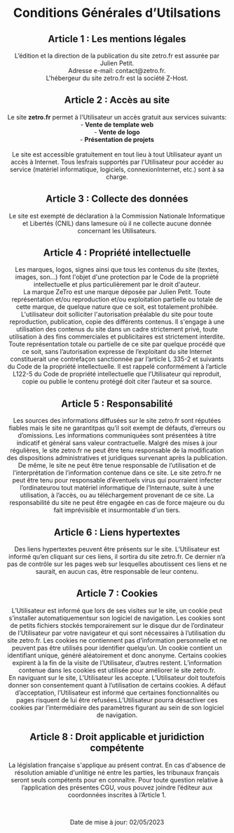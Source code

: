 <h1 align="center">Conditions Générales d’Utilsations</h1>

<h2 align="center">Article 1 : Les mentions légales</h2>
<p align="center">L’édition et la direction de la publication du site zetro.fr est assurée par Julien Petit.</br>
Adresse e-mail: contact@zetro.fr.</br>
L'hébergeur du site zetro.fr est la société Z-Host.</p>

<h2 align="center">Article 2 : Accès au site</h2>
<p align="center">Le site <strong>zetro.fr</strong> permet à l'Utilisateur un accès gratuit aux services suivants:</br>
- <strong>Vente de template web</strong></br>
- <strong>Vente de logo</strong></br>
- <strong>Présentation de projets</strong></br>
</br>
Le site est accessible gratuitement en tout lieu à tout Utilisateur ayant un accès à Internet. Tous lesfrais supportés par l'Utilisateur pour accéder au service (matériel informatique, logiciels, connexionInternet, etc.) sont à sa charge.</p>

<h2 align="center">Article 3 : Collecte des données</h2>
<p align="center">Le site est exempté de déclaration à la Commission Nationale Informatique et Libertés (CNIL) dans lamesure où il ne collecte aucune donnée concernant les Utilisateurs.

<h2 align="center">Article 4 : Propriété intellectuelle</h2>
<p align="center">Les marques, logos, signes ainsi que tous les contenus du site (textes, images, son...) font l'objet d'une protection par le Code de la propriété intellectuelle et plus particulièrement par le droit d'auteur.</br>
La marque ZeTro est une marque déposée par Julien Petit. Toute représentation et/ou reproduction et/ou exploitation partielle ou totale de cette marque, de quelque nature que ce soit, est totalement prohibée. L'utilisateur doit solliciter l'autorisation préalable du site pour toute reproduction, publication, copie des différents contenus. Il s'engage à une utilisation des contenus du site dans un cadre strictement privé, toute utilisation à des fins commerciales et publicitaires est strictement interdite. Toute représentation totale ou partielle de ce site par quelque procédé que ce soit, sans l’autorisation expresse de l’exploitant du site Internet constituerait une contrefaçon sanctionnée par l’article L 335-2 et suivants du Code de la propriété intellectuelle. Il est rappelé conformément à l’article L122-5 du Code de propriété intellectuelle que l’Utilisateur qui reproduit, copie ou publie le contenu protégé doit citer l’auteur et sa source.</p>

<h2 align="center">Article 5 : Responsabilité</h2>
<p align="center">Les sources des informations diffusées sur le site zetro.fr sont réputées fiables mais le site ne garantitpas qu’il soit exempt de défauts, d’erreurs ou d’omissions. Les informations communiquées sont présentées à titre indicatif et général sans valeur contractuelle. Malgré des mises à jour régulières, le site zetro.fr ne peut être tenu responsable de la modification des dispositions administratives et juridiques survenant après la publication. De même, le site ne peut être tenue responsable de l’utilisation et de l’interprétation de l’information contenue dans ce site. Le site zetro.fr ne peut être tenu pour responsable d’éventuels virus qui pourraient infecter l’ordinateurou tout matériel informatique de l’Internaute, suite à une utilisation, à l’accès, ou au téléchargement provenant de ce site. La responsabilité du site ne peut être engagée en cas de force majeure ou du fait imprévisible et insurmontable d'un tiers.</p>

<h2 align="center">Article 6 : Liens hypertextes</h2>
<p align="center">Des liens hypertextes peuvent être présents sur le site. L’Utilisateur est informé qu’en cliquant sur ces liens, il sortira du site zetro.fr. Ce dernier n’a pas de contrôle sur les pages web sur lesquelles aboutissent ces liens et ne saurait, en aucun cas, être responsable de leur contenu.</p>

<h2 align="center">Article 7 : Cookies</h2>
<p align="center">L’Utilisateur est informé que lors de ses visites sur le site, un cookie peut s’installer automatiquementsur son logiciel de navigation. Les cookies sont de petits fichiers stockés temporairement sur le disque dur de l’ordinateur de l’Utilisateur par votre navigateur et qui sont nécessaires à l’utilisation du site zetro.fr. Les cookies ne contiennent pas d’information personnelle et ne peuvent pas être utilisés pour identifier quelqu’un. Un cookie contient un identifiant unique, généré aléatoirement et donc anonyme. Certains cookies expirent à la fin de la visite de l’Utilisateur, d’autres restent. L’information contenue dans les cookies est utilisée pour améliorer le site zetro.fr.</br>
En naviguant sur le site, L’Utilisateur les accepte. L’Utilisateur doit toutefois donner son consentement quant à l’utilisation de certains cookies. A défaut d’acceptation, l’Utilisateur est informé que certaines fonctionnalités ou pages risquent de lui être refusées.L’Utilisateur pourra désactiver ces cookies par l’intermédiaire des paramètres figurant au sein de son logiciel de navigation.</p>

<h2 align="center">Article 8 : Droit applicable et juridiction compétente</h2>
<p align="center">La législation française s'applique au présent contrat. En cas d'absence de résolution amiable d'unlitige né entre les parties, les tribunaux français seront seuls compétents pour en connaître. Pour toute question relative à l’application des présentes CGU, vous pouvez joindre l’éditeur aux coordonnées inscrites à l’Article 1.</p>
</br> </p>
<p align="center">Date de mise à jour: 02/05/2023</p>
